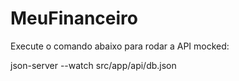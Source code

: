 # MeuFinanceiro

Execute o comando abaixo para rodar a API mocked:

json-server --watch src/app/api/db.json

